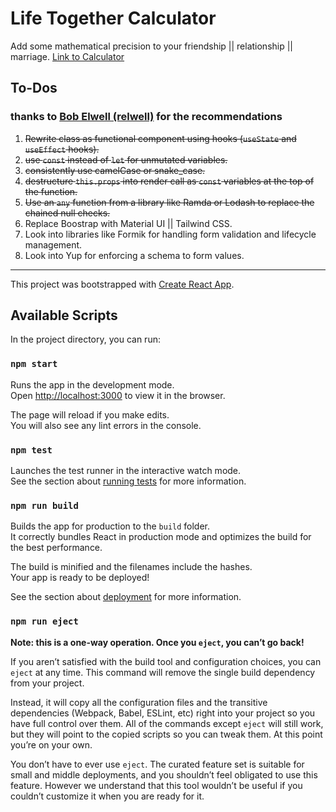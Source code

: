 # Life Together Calculator
Add some mathematical precision to your friendship || relationship || marriage.
[Link to Calculator](https://life-together-calculator.herokuapp.com/)

## To-Dos 
### thanks to [Bob Elwell (relwell)](https://github.com/relwell) for the recommendations
1. ~~Rewrite class as functional component using hooks (`useState` and `useEffect` hooks).~~
2. ~~use `const` instead of `let` for unmutated variables.~~
3. ~~consistently use camelCase or snake_case.~~
4. ~~destructure `this.props` into render call as `const` variables at the top of the function.~~
5. ~~Use an `any` function from a library like Ramda or Lodash to replace the chained null checks.~~
6. Replace Boostrap with Material UI || Tailwind CSS.
7. Look into libraries like Formik for handling form validation and lifecycle management.
8. Look into Yup for enforcing a schema to form values.

<hr>

This project was bootstrapped with [Create React App](https://github.com/facebook/create-react-app).

## Available Scripts

In the project directory, you can run:

### `npm start`

Runs the app in the development mode.<br />
Open [http://localhost:3000](http://localhost:3000) to view it in the browser.

The page will reload if you make edits.<br />
You will also see any lint errors in the console.

### `npm test`

Launches the test runner in the interactive watch mode.<br />
See the section about [running tests](https://facebook.github.io/create-react-app/docs/running-tests) for more information.

### `npm run build`

Builds the app for production to the `build` folder.<br />
It correctly bundles React in production mode and optimizes the build for the best performance.

The build is minified and the filenames include the hashes.<br />
Your app is ready to be deployed!

See the section about [deployment](https://facebook.github.io/create-react-app/docs/deployment) for more information.

### `npm run eject`

**Note: this is a one-way operation. Once you `eject`, you can’t go back!**

If you aren’t satisfied with the build tool and configuration choices, you can `eject` at any time. This command will remove the single build dependency from your project.

Instead, it will copy all the configuration files and the transitive dependencies (Webpack, Babel, ESLint, etc) right into your project so you have full control over them. All of the commands except `eject` will still work, but they will point to the copied scripts so you can tweak them. At this point you’re on your own.

You don’t have to ever use `eject`. The curated feature set is suitable for small and middle deployments, and you shouldn’t feel obligated to use this feature. However we understand that this tool wouldn’t be useful if you couldn’t customize it when you are ready for it.
